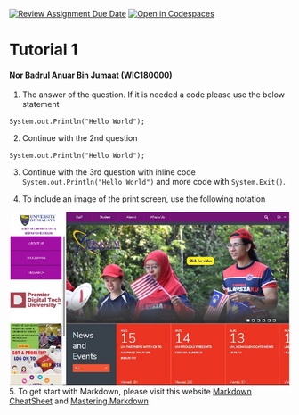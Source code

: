 [![Review Assignment Due Date](https://classroom.github.com/assets/deadline-readme-button-24ddc0f5d75046c5622901739e7c5dd533143b0c8e959d652212380cedb1ea36.svg)](https://classroom.github.com/a/GkKsHbm3)
[![Open in Codespaces](https://classroom.github.com/assets/launch-codespace-7f7980b617ed060a017424585567c406b6ee15c891e84e1186181d67ecf80aa0.svg)](https://classroom.github.com/open-in-codespaces?assignment_repo_id=12442761)
# Tutorial 1

#### Nor Badrul Anuar Bin Jumaat (WIC180000)

1. The answer of the question. If it is needed a code please use the below statement
>>
```
System.out.Println("Hello World");
```
2. Continue with the 2nd question
>>
```
System.out.Println("Hello World");
```
3. Continue with the 3rd question with inline code `System.out.Println("Hello World")` and more code with `System.Exit()`.

4. To include an image of the print screen, use the following notation
>>
![Image Description](media/img.png)
<br />
5. To get start with Markdown, please visit this website [Markdown CheatSheet](https://github.com/adam-p/markdown-here/wiki/Markdown-Cheatsheet) and [Mastering Markdown](https://guides.github.com/features/mastering-markdown/)

